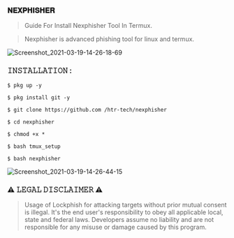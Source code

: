 ### 𝐍𝐄𝐗𝐏𝐇𝐈𝐒𝐇𝐄𝐑

> Guide For Install Nexphisher Tool In Termux.
  
> Nexphisher is advanced phishing tool for linux and termux.  

![Screenshot_2021-03-19-14-26-18-69](https://user-images.githubusercontent.com/75029023/111818485-310ca780-891a-11eb-9dae-fba60f647326.jpg)

### 𝙸𝙽𝚂𝚃𝙰𝙻𝙻𝙰𝚃𝙸𝙾𝙽 :  
```
$ pkg up -y  
```
```
$ pkg install git -y 
```
```
$ git clone https://github.com /htr-tech/nexphisher  
```
```
$ cd nexphisher  
```
```
$ chmod +x *  
```
```
$ bash tmux_setup  
```
```
$ bash nexphisher
```

![Screenshot_2021-03-19-14-26-44-15](https://user-images.githubusercontent.com/75029023/111818746-7fba4180-891a-11eb-9bcf-cdc53fe8bfbd.jpg)

### ⚠️ 𝙻𝙴𝙶𝙰𝙻 𝙳𝙸𝚂𝙲𝙻𝙰𝙸𝙼𝙴𝚁 ⚠️ 
> Usage of Lockphish for attacking targets without prior mutual consent is illegal. It's the end user's responsibility to obey all applicable local, state and federal laws. Developers assume no liability and are not responsible for any misuse or damage caused by this program.
